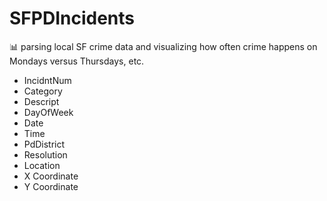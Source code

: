 # SFPDIncidents
:bar_chart: parsing local SF crime data and visualizing how often crime happens on Mondays versus Thursdays, etc.

- IncidntNum	
- Category	
- Descript	
- DayOfWeek	
- Date	
- Time	
- PdDistrict	
- Resolution	
- Location	
- X	Coordinate
- Y Coordinate 
